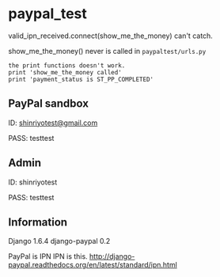 # paypal_test

valid_ipn_received.connect(show_me_the_money) can't catch.

show_me_the_money() never is called in `paypaltest/urls.py`

```
the print functions doesn't work.
print 'show_me_the_money called'
print 'payment_status is ST_PP_COMPLETED'
```

## PayPal sandbox

ID: shinriyotest@gmail.com

PASS: testtest

## Admin

ID: shinriyotest

PASS: testtest


## Information

Django 1.6.4
django-paypal 0.2

PayPal is IPN
IPN is this.
http://django-paypal.readthedocs.org/en/latest/standard/ipn.html

